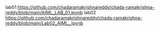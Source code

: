 lab01 https://github.com/chadaramakrishnareddy/chada-ramakrishna-reddy/blob/main/AIML_LAB_01.ipynb
lab02 https://github.com/chadaramakrishnareddy/chada-ramakrishna-reddy/blob/main/Lab02_AIML_.ipynb
